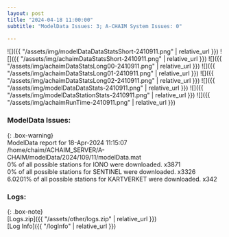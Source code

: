 ```yaml
---
layout: post
title: "2024-04-18 11:00:00"
subtitle: "ModelData Issues: 3; A-CHAIM System Issues: 0"

---
```


![]({{ "/assets/img/modelDataDataStatsShort-2410911.png" | relative_url }})
![]({{ "/assets/img/achaimDataStatsShort-2410911.png" | relative_url }})
![]({{ "/assets/img/achaimDataStatsLong00-2410911.png" | relative_url }})
![]({{ "/assets/img/achaimDataStatsLong01-2410911.png" | relative_url }})
![]({{ "/assets/img/achaimDataStatsLong02-2410911.png" | relative_url }})
![]({{ "/assets/img/modelDataDataStats-2410911.png" | relative_url }})
![]({{ "/assets/img/modelDataStationStats-2410911.png" | relative_url }})
![]({{ "/assets/img/achaimRunTime-2410911.png" | relative_url }})


### ModelData Issues:  
  
{: .box-warning}  
 ModelData report for 18-Apr-2024 11:15:07   
 /home/chaim/ACHAIM_SERVER/A-CHAIM/modelData/2024/109/11/modelData.mat   
 0% of all possible stations for IONO were downloaded. x3871   
 0% of all possible stations for SENTINEL were downloaded. x3326   
 6.0201% of all possible stations for KARTVERKET were downloaded. x342   
  


### Logs:  
  
{: .box-note}  
[Logs.zip]({{ "/assets/other/logs.zip" | relative_url }})  
[Log Info]({{ "/logInfo" | relative_url }})  
